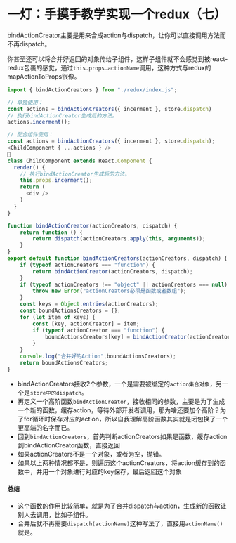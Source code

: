 # 一灯：手摸手教学实现一个redux（七）
bindActionCreator主要是用来合成action与dispatch，让你可以直接调用方法而不再dispatch。

你甚至还可以将合并好返回的对象传给子组件，这样子组件就不会感觉到被react-redux包裹的感觉，通过`this.props.actionName`调用，这种方式与redux的mapActionToProps很像。

```javascript
import { bindActionCreators } from "./redux/index.js";

// 单独使用：
const actions = bindActionCreators({ incerment }, store.dispatch)
// 执行bindActionCreator生成后的方法。
actions.incerment();

// 配合组件使用：
const actions = bindActionCreators({ incerment }, store.dispatch);
<ChildComponent { ...actions } />

class ChildComponent extends React.Component {
  render() {
    // 执行bindActionCreator生成后的方法。
    this.props.incerment();
    return (
      <div />
    )
  }
}
```

```javascript
function bindActionCreator(actionCreators, dispatch) {
    return function () {
        return dispatch(actionCreators.apply(this, arguments));
    }
}
export default function bindActionCreators(actionCreators, dispatch) {
    if (typeof actionCreators === "function") {
        return bindActionCreator(actionCreators, dispatch);
    }
    if (typeof actionCreators !== "object" || actionCreators === null) {
        throw new Error("actionCreators必须是函数或者数组");
    }
    const keys = Object.entries(actionCreators);
    const boundActionsCreators = {};
    for (let item of keys) {
        const [key, actionCreator] = item;
        if (typeof actionCreator === "function") {
            boundActionsCreators[key] = bindActionCreator(actionCreator, dispatch);
        }
    }
    console.log("合并好的Action",boundActionsCreators);
    return boundActionsCreators;
}
```
- bindActionCreators接收2个参数，一个是需要被绑定的`action集合对象`，另一个是`store中的dispatch`。
- 再定义一个高阶函数`bindActionCreator`，接收相同的参数，主要是为了生成一个新的函数，缓存action，等待外部开发者调用，那为啥还要加个高阶？为了for循环时保存对应的action，所以自我理解高阶函数其实就是闭包换了一个更高端的名字而已。
- 回到`bindActionCreators`，首先判断actionCreators如果是函数，缓存action到bindActionCreator函数，直接返回
- 如果actionCreators不是一个对象，或者为空，抛错。
- 如果以上两种情况都不是，则遍历这个actionCreators，将action缓存到的函数中，并用一个对象进行对应的key保存，最后返回这个对象

#### 总结
- 这个函数的作用比较简单，就是为了合并dispatch与action，生成新的函数让别人去调用，比如子组件。
- 合并后就不再需要`dispatch(actionName)`这种写法了，直接用`actionName()`就是。